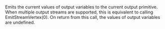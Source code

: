Emits the current values of output variables to the current output primitive. When multiple output streams are supported, this is equivalent to calling EmitStreamVertex(0).
On return from this call, the values of output variables are undefined.